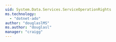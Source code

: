 ```yaml
---
uid: System.Data.Services.ServiceOperationRights
ms.technology: 
  - "dotnet-ado"
author: "douglaslMS"
ms.author: "douglasl"
manager: "craigg"
---
```

